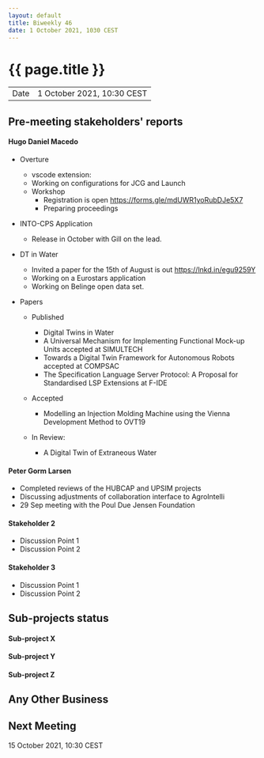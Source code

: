 ```yaml
---
layout: default
title: Biweekly 46
date: 1 October 2021, 1030 CEST
---
```


<script src="https://code.jquery.com/jquery-1.11.1.min.js">
</script>
<script src="/javascripts/edit.js"></script>
<script>setEditButonNm();</script>

# {{ page.title }}

|||
|---|---|
| Date | 1 October 2021, 10:30 CEST |


## Pre-meeting stakeholders' reports

<!-- Please keep in mind that the minutes are publicly available.-->

#### Hugo Daniel Macedo
* Overture 
  *  vscode extension:
    * Working on configurations for JCG and Launch
  * Workshop
    * Registration is open https://forms.gle/mdUWR1yoRubDJe5X7
    * Preparing proceedings
     
* INTO-CPS Application
  * Release in October with Gill on the lead.
 
* DT in Water
  * Invited a paper for the 15th of August is out https://lnkd.in/egu9259Y
  * Working on a Eurostars application
  * Working on Belinge open data set.

* Papers
  * Published  
    * Digital Twins in Water
    * A Universal Mechanism for Implementing Functional Mock-up Units accepted at SIMULTECH
    * Towards a Digital Twin Framework for Autonomous Robots accepted at COMPSAC 
    * The Specification Language Server Protocol: A Proposal for Standardised  LSP Extensions at F-IDE
  * Accepted 
    * Modelling an Injection Molding Machine using the Vienna Development Method to OVT19 

  * In Review:
    * A Digital Twin of Extraneous Water 

#### Peter Gorm Larsen
* Completed reviews of the HUBCAP and UPSIM projects
* Discussing adjustments of collaboration interface to AgroIntelli
* 29 Sep meeting with the Poul Due Jensen Foundation 

#### Stakeholder 2
* Discussion Point 1
* Discussion Point 2

#### Stakeholder 3
* Discussion Point 1
* Discussion Point 2


## Sub-projects status


#### Sub-project X

#### Sub-project Y

#### Sub-project Z

##  Any Other Business

Next Meeting
------------

15 October 2021, 10:30 CEST


<div id="edit_page_div"></div>
